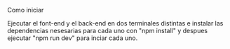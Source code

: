 Como iniciar

Ejecutar el font-end y el back-end en dos terminales distintas e instalar las dependencias nesesarias para cada uno con "npm install" y despues ejecutar "npm run dev" para inciar cada uno.
